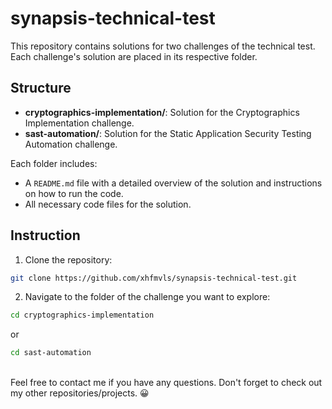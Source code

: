 # synapsis-technical-test

This repository contains solutions for two challenges of the technical test. Each challenge's solution are placed in its respective folder.

## Structure

- **cryptographics-implementation/**: Solution for the Cryptographics Implementation challenge.
- **sast-automation/**: Solution for the Static Application Security Testing Automation challenge.

Each folder includes:
- A `README.md` file with a detailed overview of the solution and instructions on how to run the code.
- All necessary code files for the solution.

## Instruction

1. Clone the repository:
```sh
git clone https://github.com/xhfmvls/synapsis-technical-test.git
```

2. Navigate to the folder of the challenge you want to explore:
```sh
cd cryptographics-implementation
```
or
```sh
cd sast-automation
```

<br>Feel free to contact me if you have any questions.
Don't forget to check out my other repositories/projects. 😀